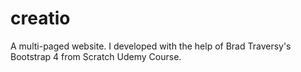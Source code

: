 # creatio
A multi-paged website. I developed with the help of Brad Traversy's Bootstrap 4 from Scratch Udemy Course.
